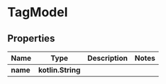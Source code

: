 
# TagModel

## Properties
| Name | Type | Description | Notes |
| ------------ | ------------- | ------------- | ------------- |
| **name** | **kotlin.String** |  |  |



